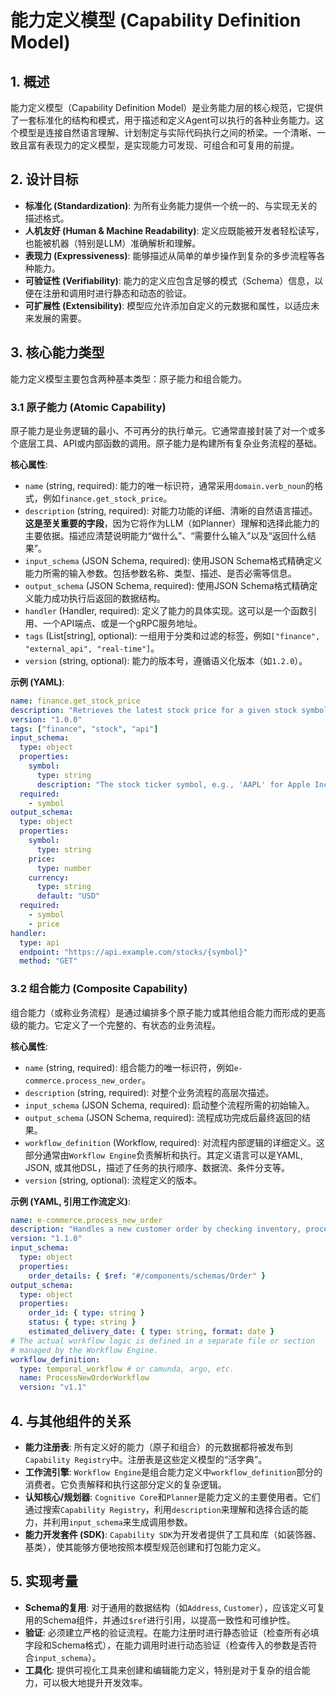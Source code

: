 # 能力定义模型 (Capability Definition Model)

## 1. 概述

能力定义模型（Capability Definition Model）是业务能力层的核心规范，它提供了一套标准化的结构和模式，用于描述和定义Agent可以执行的各种业务能力。这个模型是连接自然语言理解、计划制定与实际代码执行之间的桥梁。一个清晰、一致且富有表现力的定义模型，是实现能力可发现、可组合和可复用的前提。

## 2. 设计目标

*   **标准化 (Standardization)**: 为所有业务能力提供一个统一的、与实现无关的描述格式。
*   **人机友好 (Human & Machine Readability)**: 定义应既能被开发者轻松读写，也能被机器（特别是LLM）准确解析和理解。
*   **表现力 (Expressiveness)**: 能够描述从简单的单步操作到复杂的多步流程等各种能力。
*   **可验证性 (Verifiability)**: 能力的定义应包含足够的模式（Schema）信息，以便在注册和调用时进行静态和动态的验证。
*   **可扩展性 (Extensibility)**: 模型应允许添加自定义的元数据和属性，以适应未来发展的需要。

## 3. 核心能力类型

能力定义模型主要包含两种基本类型：原子能力和组合能力。

### 3.1 原子能力 (Atomic Capability)

原子能力是业务逻辑的最小、不可再分的执行单元。它通常直接封装了对一个或多个底层工具、API或内部函数的调用。原子能力是构建所有复杂业务流程的基础。

**核心属性**:

*   `name` (string, required): 能力的唯一标识符，通常采用`domain.verb_noun`的格式，例如`finance.get_stock_price`。
*   `description` (string, required): 对能力功能的详细、清晰的自然语言描述。**这是至关重要的字段**，因为它将作为LLM（如Planner）理解和选择此能力的主要依据。描述应清楚说明能力“做什么”、“需要什么输入”以及“返回什么结果”。
*   `input_schema` (JSON Schema, required): 使用JSON Schema格式精确定义能力所需的输入参数。包括参数名称、类型、描述、是否必需等信息。
*   `output_schema` (JSON Schema, required): 使用JSON Schema格式精确定义能力成功执行后返回的数据结构。
*   `handler` (Handler, required): 定义了能力的具体实现。这可以是一个函数引用、一个API端点、或是一个gRPC服务地址。
*   `tags` (List[string], optional): 一组用于分类和过滤的标签，例如`["finance", "external_api", "real-time"]`。
*   `version` (string, optional): 能力的版本号，遵循语义化版本（如`1.2.0`）。

**示例 (YAML)**:

```yaml
name: finance.get_stock_price
description: "Retrieves the latest stock price for a given stock symbol from the public market data API."
version: "1.0.0"
tags: ["finance", "stock", "api"]
input_schema:
  type: object
  properties:
    symbol:
      type: string
      description: "The stock ticker symbol, e.g., 'AAPL' for Apple Inc."
  required:
    - symbol
output_schema:
  type: object
  properties:
    symbol:
      type: string
    price:
      type: number
    currency:
      type: string
      default: "USD"
  required:
    - symbol
    - price
handler:
  type: api
  endpoint: "https://api.example.com/stocks/{symbol}"
  method: "GET"
```

### 3.2 组合能力 (Composite Capability)

组合能力（或称业务流程）是通过编排多个原子能力或其他组合能力而形成的更高级的能力。它定义了一个完整的、有状态的业务流程。

**核心属性**:

*   `name` (string, required): 组合能力的唯一标识符，例如`e-commerce.process_new_order`。
*   `description` (string, required): 对整个业务流程的高层次描述。
*   `input_schema` (JSON Schema, required): 启动整个流程所需的初始输入。
*   `output_schema` (JSON Schema, required): 流程成功完成后最终返回的结果。
*   `workflow_definition` (Workflow, required): 对流程内部逻辑的详细定义。这部分通常由`Workflow Engine`负责解析和执行。其定义语言可以是YAML, JSON, 或其他DSL，描述了任务的执行顺序、数据流、条件分支等。
*   `version` (string, optional): 流程定义的版本。

**示例 (YAML, 引用工作流定义)**:

```yaml
name: e-commerce.process_new_order
description: "Handles a new customer order by checking inventory, processing payment, and scheduling shipment."
version: "1.1.0"
input_schema:
  type: object
  properties:
    order_details: { $ref: "#/components/schemas/Order" }
output_schema:
  type: object
  properties:
    order_id: { type: string }
    status: { type: string }
    estimated_delivery_date: { type: string, format: date }
# The actual workflow logic is defined in a separate file or section
# managed by the Workflow Engine.
workflow_definition:
  type: temporal_workflow # or camunda, argo, etc.
  name: ProcessNewOrderWorkflow
  version: "v1.1"
```

## 4. 与其他组件的关系

*   **能力注册表**: 所有定义好的能力（原子和组合）的元数据都将被发布到`Capability Registry`中。注册表是这些定义模型的“活字典”。
*   **工作流引擎**: `Workflow Engine`是组合能力定义中`workflow_definition`部分的消费者。它负责解释和执行这部分定义的复杂逻辑。
*   **认知核心/规划器**: `Cognitive Core`和`Planner`是能力定义的主要使用者。它们通过搜索`Capability Registry`，利用`description`来理解和选择合适的能力，并利用`input_schema`来生成调用参数。
*   **能力开发套件 (SDK)**: `Capability SDK`为开发者提供了工具和库（如装饰器、基类），使其能够方便地按照本模型规范创建和打包能力定义。

## 5. 实现考量

*   **Schema的复用**: 对于通用的数据结构（如`Address`, `Customer`），应该定义可复用的Schema组件，并通过`$ref`进行引用，以提高一致性和可维护性。
*   **验证**: 必须建立严格的验证流程。在能力注册时进行静态验证（检查所有必填字段和Schema格式），在能力调用时进行动态验证（检查传入的参数是否符合`input_schema`）。
*   **工具化**: 提供可视化工具来创建和编辑能力定义，特别是对于复杂的组合能力，可以极大地提升开发效率。